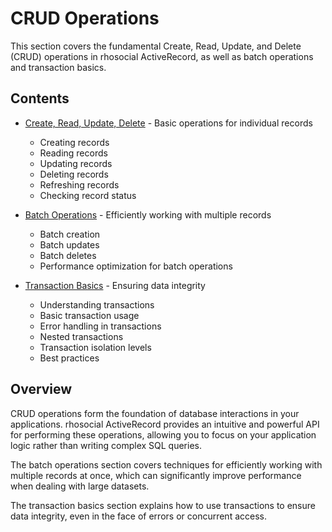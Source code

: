 # CRUD Operations

This section covers the fundamental Create, Read, Update, and Delete (CRUD) operations in rhosocial ActiveRecord, as well as batch operations and transaction basics.

## Contents

- [Create, Read, Update, Delete](create_read_update_delete.md) - Basic operations for individual records
  - Creating records
  - Reading records
  - Updating records
  - Deleting records
  - Refreshing records
  - Checking record status

- [Batch Operations](batch_operations.md) - Efficiently working with multiple records
  - Batch creation
  - Batch updates
  - Batch deletes
  - Performance optimization for batch operations

- [Transaction Basics](transaction_basics.md) - Ensuring data integrity
  - Understanding transactions
  - Basic transaction usage
  - Error handling in transactions
  - Nested transactions
  - Transaction isolation levels
  - Best practices

## Overview

CRUD operations form the foundation of database interactions in your applications. rhosocial ActiveRecord provides an intuitive and powerful API for performing these operations, allowing you to focus on your application logic rather than writing complex SQL queries.

The batch operations section covers techniques for efficiently working with multiple records at once, which can significantly improve performance when dealing with large datasets.

The transaction basics section explains how to use transactions to ensure data integrity, even in the face of errors or concurrent access.